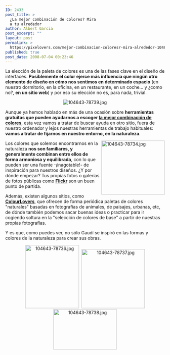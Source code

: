 ```yaml
---
ID: 2433
post_title: >
  ¿La mejor combinación de colores? Mira
  a tu alrededor
author: Albert Garcia
post_excerpt: ""
layout: post
permalink: >
  https://pixelovers.com/mejor-combinacion-coloresr-mira-alrededor-104643/
published: true
post_date: 2008-07-04 00:23:46
---
```

La elección de la paleta de colores es una de las fases clave en el diseño de interfaces. <strong>Posiblemente el color ejerce más influencia que ningún otro elemento de diseño en cómo nos sentimos en determinado espacio</strong> (en nuestro dormitorio, en la oficina, en un restaurante, en un coche... y ¿como no?, <strong>en un sitio web</strong>) y por eso su elección no es, para nada, trivial.

<!--more-->
<p style="text-align: center;"><img class="fotobonita" title="104643-78739.jpg" src="/app/uploads/sites/7/2008/07/104643-78739.jpg" alt="104643-78739.jpg" /></p>
Aunque ya hemos hablado en más de una ocasión sobre <strong>herramientas gratuítas que pueden ayudarnos a escoger <a href="http://pixelovers.com/elegir-mejor-combinacion-colores-herramientas-online-gratuitas-8541">la mejor combinación de colores</a></strong>, esta vez vamos a tratar de buscar ayuda en otro sitio, fuera de nuestro ordenador y lejos nuestras herramientas de trabajo habituales: <strong>vamos a tratar de fijarnos en nuestro entorno, en la naturaleza</strong>.

<img title="104643-78734.jpg" src="/app/uploads/sites/7/2008/07/104643-78734.jpg" alt="104643-78734.jpg" width="200" height="171" align="right" />Los colores que solemos encontrarnos en la naturaleza <strong>nos son familiares, y generalmente combinan entre ellos de forma armoniosa y equilibrada</strong>, con lo que pueden ser una fuente -¡inagotable!- de inspiración para nuestros diseños. ¿Y por dónde empezar? Tus propias fotos o galerías de fotos públicas como <a href="http://www.flickr.com"><strong>Flickr</strong></a> son un buen punto de partida.

Además, existen algunos sitios, como <a href="http://www.colourlovers.com/"><strong>ColourLovers</strong></a>, que ofrecen de forma periódica paletas de colores "naturales" basadas en fotografías de animales, de paisajes, urbanas, etc, de dónde también podemos sacar buenas ideas o practicar para ir cogiendo soltura en la "selección de colores de base" a partir de nuestras propias fotografías.

Y es que, como puedes ver, no sólo Gaudí se inspiró en las formas y colores de la naturaleza para crear sus obras.
<p style="text-align: center;"><a class="thickbox" href="/app/uploads/sites/7/2008/07/104643-78736.jpg"><img class="fotobonita" title="104643-78736.jpg" src="/app/uploads/sites/7/2008/07/104643-78736.jpg" alt="104643-78736.jpg" width="170" height="200" /></a>  <a class="thickbox" href="/app/uploads/sites/7/2008/07/104643-78737.jpg"><img class="fotobonita" title="104643-78737.jpg" src="/app/uploads/sites/7/2008/07/104643-78737.jpg" alt="104643-78737.jpg" width="200" height="187" /></a>
<a class="thickbox" href="/app/uploads/sites/7/2008/07/104643-78738.jpg"><img class="fotobonita" title="104643-78738.jpg" src="/app/uploads/sites/7/2008/07/104643-78738.jpg" alt="104643-78738.jpg" width="200" height="128" /></a></p>